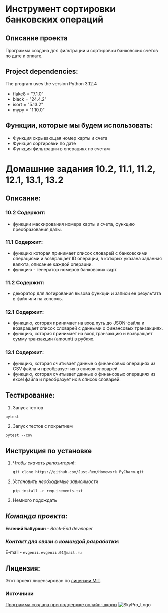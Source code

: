 # Инструмент сортировки банковских операций
## Описание проекта
Программа создана для фильтрации и сортировки банковских счетов по дате и оплате.

## Project dependencies:
The program uses the version Python 3.12.4
+ flake8 = "7.1.0"
+ black = "24.4.2"
+ isort = "5.13.2"
+ mypy = "1.10.0"

## Функции, которые мы будем использовать:
- Функция скрывающая номер карты и счета
- Функция сортировки по дате
- Функция фильтрации в операциях по счетам

# Домашние задания 10.2, 11.1, 11.2, 12.1, 13.1, 13.2 
## Описание: 
### 10.2 Содержит: 
- функции маскирования номера карты и счета, функцию преобразования даты.
### 11.1 Содержит: 
- функцию которая принимает список словарей с банковскими операциями и возвращает ID операции, в которых указана
заданная валюта, описание каждой операции.
- функцию - генератор номеров банковских карт.
### 11.2 Содержит: 
- декоратор для логирования вызова функции и записи ее результата в файл или на консоль.
### 12.1 Содержит: 
- функцию, которая принимает на вход путь до JSON-файла и возвращает список словарей с данными о финансовых транзакциях.
- функцию, которая принимает на вход транзакцию и возвращает сумму транзакции (amount) в рублях.
### 13.1 Содержит: 
- функцию, которая cчитывает данные о финансовых операциях из CSV файла и преобразует их в список словарей.
- функцию, которая cчитывает данные о финансовых операциях из excel файла и преобразует их в список словарей.


## Тестирование:

1. Запуск тестов

```
pytest
```

2. Запуск тестов с покрытием

```
pytest --cov
```

## Инструкция по установке
1. *Чтобы скачать репозиторий*:

   ```git clone https://github.com/Just-Ren/Homework_PyCharm.git```

2. *Установить необходимые зависимости*

   ```pip install -r requirements.txt```

3. Немного подождать

## *Команда проекта:*
**Евгений Бабуркин** - *Back-End developer*

### *Контакт для связи с командой разработки:*
E-mail - ```evgenii.evgenii.01@mail.ru```

## Лицензия:
Этот проект лицензирован по [лицензии MIT](LICENSE).

### Источники
[Программа создана при поддержке онлайн-школы](https://sky.pro/) ![SkyPro_Logo](https://static.tildacdn.com/tild3364-3965-4237-b664-363533643431/Group_1321317003.svg)